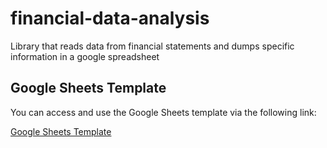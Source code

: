 # financial-data-analysis
Library that reads data from financial statements and dumps specific information in a google spreadsheet

## Google Sheets Template

You can access and use the Google Sheets template via the following link:

[Google Sheets Template](https://docs.google.com/spreadsheets/d/1IsrTbZVpCXS9AcoukYrtzAAoUgt52iVMgwepc8G9UXg/edit?gid=1632238046#gid=1632238046)
